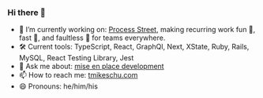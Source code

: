 ### Hi there 👋

- 🔭 I’m currently working on: [Process Street](https://www.process.st/), making recurring work fun 🎉, fast 💨, and faultless 🔐 for teams everywhere.
- 🛠 Current tools: TypeScript, React, GraphQl, Next, XState, Ruby, Rails, MySQL, React Testing Library, Jest
- 💬 Ask me about: [mise en place development](https://www.notion.so/Mise-en-place-React-36806ea5434f4d3eb7c4d49e41af9a30)
- 📫 How to reach me: [tmikeschu.com](https://tmikeschu.com)
- 😄 Pronouns: he/him/his
